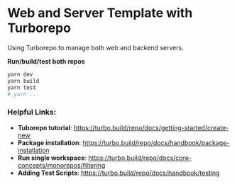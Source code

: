 # Web and Server Template with Turborepo

Using Turborepo to manage both web and backend servers.

**Run/build/test both repos**

```bash
yarn dev
yarn build
yarn test
# yarn ...
```

### Helpful Links:

- **Tuborepo tutorial**: https://turbo.build/repo/docs/getting-started/create-new
- **Package installation**: https://turbo.build/repo/docs/handbook/package-installation
- **Run single workspace**: https://turbo.build/repo/docs/core-concepts/monorepos/filtering
- **Adding Test Scripts**: https://turbo.build/repo/docs/handbook/testing
